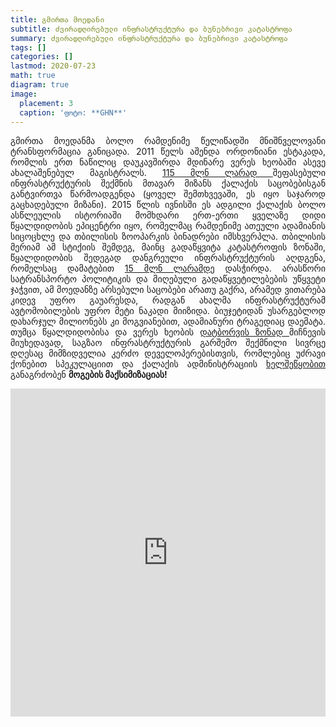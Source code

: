 ```yaml
---
title: გმირთა მოედანი
subtitle: ძვირადღირებული ინფრასტრუქტურა და ბუნებრივი კატასტროფა 
summary: ძვირადღირებული ინფრასტრუქტურა და ბუნებრივი კატასტროფა
tags: []
categories: []
lastmod: 2020-07-23
math: true
diagram: true
image:
  placement: 3
  caption: 'ფოტო: **GHN**'
---
```

<p align="justify">
გმირთა მოედანმა ბოლო რამდენიმე წელიწადში მნიშნველოვანი ტრანსფორმაცია განიცადა. 2011 წელს  აშენდა ორდონიანი ესტაკადა, რომლის ერთ ნაწილიც დაუკავშირდა მდინარე ვერეს ხეობაში ასევე ახალაშენებულ მაგისტრალს. <a href="https://idfi.ge/ge/news-66"> 115 მლნ ლარად </a> შეფასებული ინფრასტრუქტურის შექმნის მთავარ მიზანს ქალაქის საცობებისგან განტვირთვა წარმოადგენდა (ყოველ შემთხვევაში, ეს იყო საჯაროდ გაცხადებული მიზანი). 
2015 წლის ივნისში ეს ადგილი ქალაქის ბოლო ასწლეულის ისტორიაში მომხდარი ერთ-ერთი ყველაზე დიდი წყალდიდობის ეპიცენტრი იყო, რომელმაც რამდენიმე ათეული ადამიანის სიცოცხლე და თბილისის ზოოპარკის ბინადრები იმსხვერპლა. თბილისის მერიამ ამ სტიქიის შემდეგ, მაინც გადაწყვიტა კატასტროფის ზონაში, წყალდიდობის შედეგად დანგრეული ინფრასტრუქტურის აღდგენა, რომელსაც დამატებით  <a href="http://tbilisi.gov.ge/news/1358"> 15 მლნ ლარამდე</a> დასჭირდა.
არასწორი სატრანსპორტო პოლიტიკის და მიღებული გადაწყვეტილებების უწყვეტი ჯაჭვით,  ამ მოედანზე არსებული საცობები არათუ გაქრა, არამედ ვითარება კიდევ უფრო გაუარესდა, რადგან ახალმა ინფრასტრუქტურამ ავტომობილების უფრო მეტი ნაკადი მიიზიდა. ბიუჯეტიდან უსარგებლოდ დახარჯულ მილიონებს კი მოგვიანებით, ადამიანური ტრაგედიაც დაემატა. 
თუმცა წყალდიდობისა და ვერეს ხეობის <a href="http://www.wmo.int/pages/prog/hwrp/RA6/documents/2016/session3/Flash-Flood-events-Georgia2015-Megrelidze.pdf"> დატბორვის ზონად </a> მიჩნევის მიუხედავად, საგზაო ინფრასტრუქტურის გარშემო შექმნილი სივრცე დღესაც მიმზიდველია კერძო დეველოპერებისთვის, რომლებიც უძრავი ქონებით სპეკულაციით და ქალაქის ადმინისტრაციის <a href="https://netgazeti.ge/news/339122/"> ხელშეწყობით </a> განაგრძობენ <b>მოგების მაქსიმიზაციას!</b></p>

<div><iframe frameborder="0" class="juxtapose" width="100%" height="525" src="https://cdn.knightlab.com/libs/juxtapose/latest/embed/index.html?uid=290408d6-4320-11e9-9c6a-0edaf8f81e27"></iframe></div>


